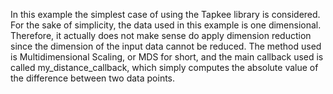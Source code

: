 In this example the simplest case of using the Tapkee library is considered. For
the sake of simplicity, the data used in this example is one dimensional. Therefore,
it actually does not make sense do apply dimension reduction since the dimension
of the input data cannot be reduced. The method used is Multidimensional Scaling,
or MDS for short, and the main callback used is called my_distance_callback, which
simply computes the absolute value of the difference between two data points.
